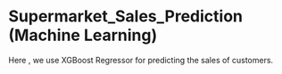 # Supermarket_Sales_Prediction (Machine Learning)
Here , we use XGBoost Regressor for predicting the sales of customers.
